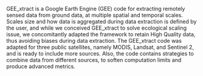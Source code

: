 
GEE_xtract is a Google Earth Engine (GEE) code for extracting remotely sensed data from ground data, at multiple spatial and temporal scales. Scales size and how data is aggregated during data extraction is defined by the user, and while we conceived GEE_xtract to solve ecological scaling issue, we concomitantly adapted the framework to  retain High Quality data, thus avoiding biases during data extraction. The GEE_xtract code was adapted for three public satellites, namely MODIS, Landsat, and Sentinel 2, and is ready to include more sources. Also, the code contains strategies to combine data from different sources, to soften computation limits and produce advanced metrics.
